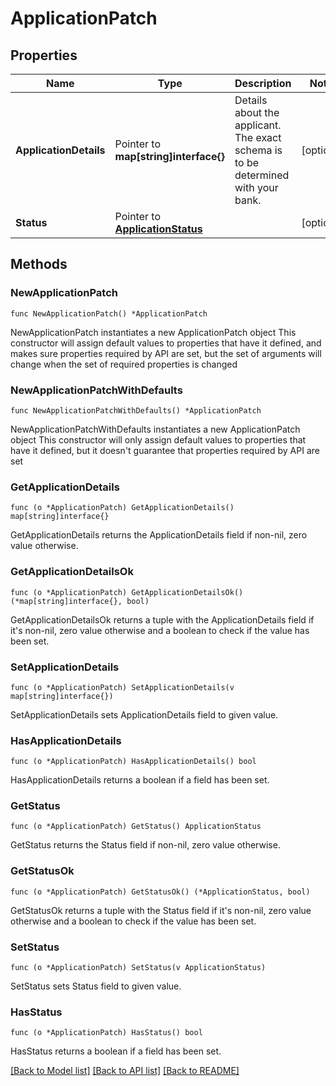 # ApplicationPatch

## Properties

Name | Type | Description | Notes
------------ | ------------- | ------------- | -------------
**ApplicationDetails** | Pointer to **map[string]interface{}** | Details about the applicant. The exact schema is to be determined with your bank. | [optional] 
**Status** | Pointer to [**ApplicationStatus**](ApplicationStatus.md) |  | [optional] 

## Methods

### NewApplicationPatch

`func NewApplicationPatch() *ApplicationPatch`

NewApplicationPatch instantiates a new ApplicationPatch object
This constructor will assign default values to properties that have it defined,
and makes sure properties required by API are set, but the set of arguments
will change when the set of required properties is changed

### NewApplicationPatchWithDefaults

`func NewApplicationPatchWithDefaults() *ApplicationPatch`

NewApplicationPatchWithDefaults instantiates a new ApplicationPatch object
This constructor will only assign default values to properties that have it defined,
but it doesn't guarantee that properties required by API are set

### GetApplicationDetails

`func (o *ApplicationPatch) GetApplicationDetails() map[string]interface{}`

GetApplicationDetails returns the ApplicationDetails field if non-nil, zero value otherwise.

### GetApplicationDetailsOk

`func (o *ApplicationPatch) GetApplicationDetailsOk() (*map[string]interface{}, bool)`

GetApplicationDetailsOk returns a tuple with the ApplicationDetails field if it's non-nil, zero value otherwise
and a boolean to check if the value has been set.

### SetApplicationDetails

`func (o *ApplicationPatch) SetApplicationDetails(v map[string]interface{})`

SetApplicationDetails sets ApplicationDetails field to given value.

### HasApplicationDetails

`func (o *ApplicationPatch) HasApplicationDetails() bool`

HasApplicationDetails returns a boolean if a field has been set.

### GetStatus

`func (o *ApplicationPatch) GetStatus() ApplicationStatus`

GetStatus returns the Status field if non-nil, zero value otherwise.

### GetStatusOk

`func (o *ApplicationPatch) GetStatusOk() (*ApplicationStatus, bool)`

GetStatusOk returns a tuple with the Status field if it's non-nil, zero value otherwise
and a boolean to check if the value has been set.

### SetStatus

`func (o *ApplicationPatch) SetStatus(v ApplicationStatus)`

SetStatus sets Status field to given value.

### HasStatus

`func (o *ApplicationPatch) HasStatus() bool`

HasStatus returns a boolean if a field has been set.


[[Back to Model list]](../../README.md#documentation-for-models) [[Back to API list]](../../README.md#documentation-for-api-endpoints) [[Back to README]](../../README.md)


